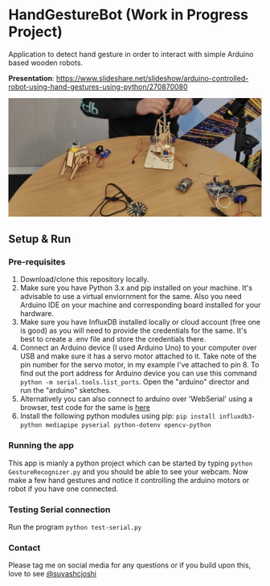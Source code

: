# HandGestureBot (Work in Progress Project)

Application to detect hand gesture in order to interact with simple Arduino based wooden robots.

**Presentation**: https://www.slideshare.net/slideshow/arduino-controlled-robot-using-hand-gestures-using-python/270870080

![alt text](https://github.com/suyashcjoshi/HandGestureBot/blob/main/misc/pic.png?raw=true)


## Setup & Run

### Pre-requisites
1. Download/clone this repository locally.
2. Make sure you have Python 3.x and pip installed on your machine. It's advisable to use a virtual enviornment for the same. Also you need Arduino IDE on your machine and corresponding board installed for your hardware.
3. Make sure you have InfluxDB installed locally or cloud account (free one is good) as you will need to provide the credentials for the same. It's best to create a .env file and store the credentials there.
4. Connect an Arduino device (I used Arduino Uno) to your computer over USB and make sure it has a servo motor attached to it. Take note of the pin number for the servo motor, in my example I've attached to pin 8. To find out the port address for Arduino device you can use this command `python -m serial.tools.list_ports`. Open the "arduino" director and run the "arduino" sketches.
5. Alternatively you can also connect to arduino over 'WebSerial' using a browser, test code for the same is [here](https://editor.p5js.org/suyashjoshi/sketches/Ii6cmfKro)
6. Install the following python modules using pip: `pip install influxdb3-python mediapipe pyserial python-dotenv opencv-python`

### Running the app

This app is mianly a python project which can be started by typing `python GestureRecognizer.py` and you should be able to see your webcam. Now make a few hand gestures and notice it controlling the arduino motors or robot if you have one connected.

### Testing Serial connection

Run the program `python test-serial.py`

### Contact

Please tag me on social media for any questions or if you build upon this, love to see [@suyashcjoshi](https://x.com/suyashcjoshi)

